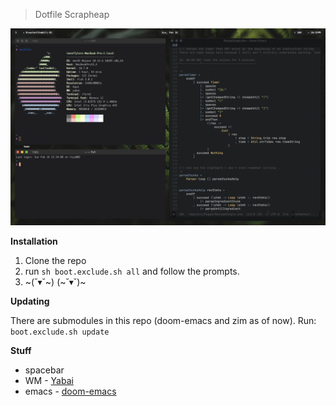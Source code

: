 > Dotfile Scrapheap

![](./docs/screenshot.png)

**Installation**

1. Clone the repo
1. run `sh boot.exclude.sh all` and follow the prompts.
1. ~(˘▾˘~) (~˘▾˘)~


**Updating**

There are submodules in this repo (doom-emacs and zim as of now). 
Run: `boot.exclude.sh update`


**Stuff**

- spacebar
- WM - [Yabai](https://github.com/koekeishiya/yabai)
- emacs - [doom-emacs](https://github.com/hlissner/doom-emacs/)
